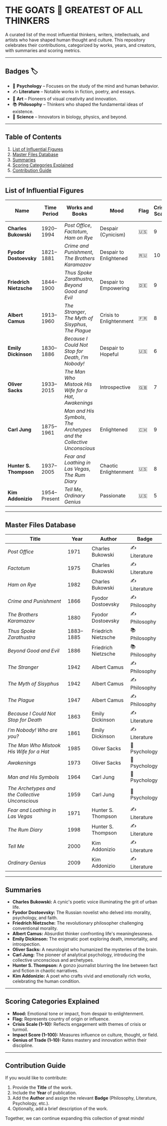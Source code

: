 # THE GOATS 🐐 GREATEST OF ALL THINKERS 
A curated list of the most influential thinkers, writers, intellectuals, and artists who have shaped human thought and culture. This repository celebrates their contributions, categorized by works, years, and creators, with summaries and scoring metrics.

---

## Badges 🏷️
- 🌌 **Psychology** – Focuses on the study of the mind and human behavior.
- ✍️ **Literature** – Notable works in fiction, poetry, and essays.
- 🎨 **Art** – Pioneers of visual creativity and innovation.
- 📚 **Philosophy** – Thinkers who shaped the fundamental ideas of existence.
- 🧬 **Science** – Innovators in biology, physics, and beyond.

---

## Table of Contents

1. [List of Influential Figures](#list-of-influential-figures)
2. [Master Files Database](#master-files-database)
3. [Summaries](#summaries)
4. [Scoring Categories Explained](#scoring-categories-explained)
5. [Contribution Guide](#contribution-guide)

---

## List of Influential Figures

| **Name**                  | **Time Period** | **Works and Books**                                         | **Mood**            | **Flag** | **Crisis Scale** | **Impact Score** | **Genius of Trade** |
|---------------------------|-----------------|------------------------------------------------------------|---------------------|----------|------------------|------------------|---------------------|
| **Charles Bukowski**      | 1920–1994       | *Post Office*, *Factotum*, *Ham on Rye*                    | Despair (Cynicism)  | 🇺🇸       | 9                | 78               | 8                   |
| **Fyodor Dostoevsky**     | 1821–1881       | *Crime and Punishment*, *The Brothers Karamazov*          | Despair to Enlightened | 🇷🇺   | 10               | 95               | 9                   |
| **Friedrich Nietzsche**   | 1844–1900       | *Thus Spoke Zarathustra*, *Beyond Good and Evil*          | Despair to Empowering | 🇩🇪    | 9                | 94               | 9                   |
| **Albert Camus**          | 1913–1960       | *The Stranger*, *The Myth of Sisyphus*, *The Plague*      | Crisis to Enlightenment | 🇫🇷  | 8                | 90               | 8                   |
| **Emily Dickinson**       | 1830–1886       | *Because I Could Not Stop for Death*, *I’m Nobody!*       | Despair to Hopeful  | 🇺🇸       | 6                | 88               | 9                   |
| **Oliver Sacks**          | 1933–2015       | *The Man Who Mistook His Wife for a Hat*, *Awakenings*    | Introspective       | 🇬🇧       | 7                | 85               | 9                   |
| **Carl Jung**             | 1875–1961       | *Man and His Symbols*, *The Archetypes and the Collective Unconscious* | Enlightened | 🇨🇭 | 9 | 92 | 10 |
| **Hunter S. Thompson**    | 1937–2005       | *Fear and Loathing in Las Vegas*, *The Rum Diary*         | Chaotic Enlightenment | 🇺🇸      | 8                | 86               | 8                   |
| **Kim Addonizio**         | 1954–Present    | *Tell Me*, *Ordinary Genius*                              | Passionate          | 🇺🇸       | 5                | 80               | 9                   |

---

## Master Files Database

| **Title**                                  | **Year** | **Author**                 | **Badge**         |
|--------------------------------------------|----------|----------------------------|-------------------|
| *Post Office*                              | 1971     | Charles Bukowski          | ✍️ Literature     |
| *Factotum*                                 | 1975     | Charles Bukowski          | ✍️ Literature     |
| *Ham on Rye*                               | 1982     | Charles Bukowski          | ✍️ Literature     |
| *Crime and Punishment*                     | 1866     | Fyodor Dostoevsky         | ✍️ Philosophy     |
| *The Brothers Karamazov*                   | 1880     | Fyodor Dostoevsky         | ✍️ Philosophy     |
| *Thus Spoke Zarathustra*                   | 1883–1885| Friedrich Nietzsche        | 📚 Philosophy     |
| *Beyond Good and Evil*                     | 1886     | Friedrich Nietzsche        | 📚 Philosophy     |
| *The Stranger*                             | 1942     | Albert Camus              | ✍️ Philosophy     |
| *The Myth of Sisyphus*                     | 1942     | Albert Camus              | ✍️ Philosophy     |
| *The Plague*                               | 1947     | Albert Camus              | ✍️ Philosophy     |
| *Because I Could Not Stop for Death*       | 1863     | Emily Dickinson           | ✍️ Literature     |
| *I’m Nobody! Who are you?*                 | 1861     | Emily Dickinson           | ✍️ Literature     |
| *The Man Who Mistook His Wife for a Hat*   | 1985     | Oliver Sacks              | 🌌 Psychology     |
| *Awakenings*                               | 1973     | Oliver Sacks              | 🌌 Psychology     |
| *Man and His Symbols*                      | 1964     | Carl Jung                 | 🌌 Psychology     |
| *The Archetypes and the Collective Unconscious* | 1959 | Carl Jung                 | 🌌 Psychology     |
| *Fear and Loathing in Las Vegas*           | 1971     | Hunter S. Thompson        | ✍️ Literature     |
| *The Rum Diary*                            | 1998     | Hunter S. Thompson        | ✍️ Literature     |
| *Tell Me*                                  | 2000     | Kim Addonizio             | ✍️ Literature     |
| *Ordinary Genius*                          | 2009     | Kim Addonizio             | ✍️ Literature     |

---

## Summaries

- **Charles Bukowski:** A cynic's poetic voice illuminating the grit of urban life.  
- **Fyodor Dostoevsky:** The Russian novelist who delved into morality, psychology, and faith.  
- **Friedrich Nietzsche:** The revolutionary philosopher challenging conventional morality.  
- **Albert Camus:** Absurdist thinker confronting life's meaninglessness.  
- **Emily Dickinson:** The enigmatic poet exploring death, immortality, and introspection.  
- **Oliver Sacks:** A neurologist who humanized the mysteries of the brain.  
- **Carl Jung:** The pioneer of analytical psychology, introducing the collective unconscious and archetypes.  
- **Hunter S. Thompson:** A gonzo journalist blurring the line between fact and fiction in chaotic narratives.  
- **Kim Addonizio:** A poet who crafts vivid and emotionally rich works, celebrating the human condition.

---

## Scoring Categories Explained

- **Mood:** Emotional tone or impact, from despair to enlightenment.  
- **Flag:** Represents country of origin or influence.  
- **Crisis Scale (1–10):** Reflects engagement with themes of crisis or turmoil.  
- **Impact Score (1–100):** Measures influence on culture, thought, or field.  
- **Genius of Trade (1–10):** Rates mastery and innovation within their discipline.  

---

## Contribution Guide

If you would like to contribute:
1. Provide the **Title** of the work.
2. Include the **Year** of publication.
3. Add the **Author** and assign the relevant **Badge** (Philosophy, Literature, Psychology, etc.).
4. Optionally, add a brief description of the work.

Together, we can continue expanding this collection of great minds!
